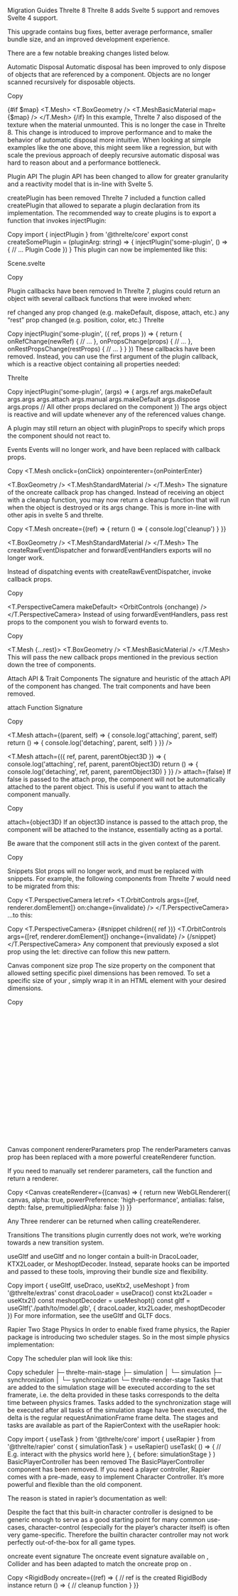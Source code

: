 <!-- https://threlte.xyz/docs/learn/advanced/migration-guides -->

Migration Guides
Threlte 8
Threlte 8 adds Svelte 5 support and removes Svelte 4 support.

This upgrade contains bug fixes, better average performance, smaller bundle size, and an improved development experience.

There are a few notable breaking changes listed below.

Automatic Disposal
Automatic disposal has been improved to only dispose of objects that are referenced by a <T> component. Objects are no longer scanned recursively for disposable objects.


Copy
<script>
  import { T } from '@threlte/core'
  import { useTexture } from '@threlte/extras'
  const map = useTexture('/some/texture.png')
</script>
{#if $map}
  <T.Mesh>
    <T.BoxGeometry />
    <T.MeshBasicMaterial map={$map} />
  </T.Mesh>
{/if}
In this example, Threlte 7 also disposed of the texture when the material unmounted. This is no longer the case in Threlte 8. This change is introduced to improve performance and to make the behavior of automatic disposal more intuitive. When looking at simple examples like the one above, this might seem like a regression, but with scale the previous approach of deeply recursive automatic disposal was hard to reason about and a performance bottleneck.

Plugin API
The plugin API has been changed to allow for greater granularity and a reactivity model that is in-line with Svelte 5.

createPlugin has been removed
Threlte 7 included a function called createPlugin that allowed to separate a plugin declaration from its implementation. The recommended way to create plugins is to export a function that invokes injectPlugin:


Copy
import { injectPlugin } from '@threlte/core'
export const createSomePlugin = (pluginArg: string) => {
  injectPlugin('some-plugin', () => {
    // ... Plugin Code
  })
}
This plugin can now be implemented like this:

Scene.svelte

Copy
<script>
  import { createSomePlugin } from '$plugins'
  createSomePlugin('plugin-arg')
</script>
Plugin callbacks have been removed
In Threlte 7, plugins could return an object with several callback functions that were invoked when:

ref changed
any prop changed (e.g. makeDefault, dispose, attach, etc.)
any “rest” prop changed (e.g. position, color, etc.)
Threlte

Copy
injectPlugin('some-plugin', ({ ref, props }) => {
  return {
    onRefChange(newRef) {
      // ...
    },
    onPropsChange(props) {
      // ...
    },
    onRestPropsChange(restProps) {
      // ...
    }
  }
})
These callbacks have been removed. Instead, you can use the first argument of the plugin callback, which is a reactive object containing all properties needed:

Threlte

Copy
injectPlugin('some-plugin', (args) => {
  args.ref
  args.makeDefault
  args.args
  args.attach
  args.manual
  args.makeDefault
  args.dispose
  args.props // All other props declared on the component
})
The args object is reactive and will update whenever any of the referenced values change.

A plugin may still return an object with pluginProps to specify which props the <T> component should not react to.

Events
Events will no longer work, and have been replaced with callback props.


Copy
<T.Mesh
  onclick={onClick}
  onpointerenter={onPointerEnter}
>
  <T.BoxGeometry />
  <T.MeshStandardMaterial />
</T.Mesh>
The signature of the oncreate callback prop has changed. Instead of receiving an object with a cleanup function, you may now return a cleanup function that will run when the object is destroyed or its args change. This is more in-line with other apis in svelte 5 and threlte.


Copy
<T.Mesh
  oncreate={(ref) => {
    return () => {
      console.log('cleanup')
    }
  }}
>
  <T.BoxGeometry />
  <T.MeshStandardMaterial />
</T.Mesh>
The createRawEventDispatcher and forwardEventHandlers exports will no longer work.

Instead of dispatching events with createRawEventDispatcher, invoke callback props.


Copy
<script lang="ts">
  import { T } from '@threlte/core'
  import { OrbitControls } from '@threlte/extras'
  type Props = {
    onchange?: () => void
  }
  let { onchange }: Props = $props()
  onchange?.()
</script>
<T.PerspectiveCamera makeDefault>
  <OrbitControls {onchange} />
</T.PerspectiveCamera>
Instead of using forwardEventHandlers, pass rest props to the component you wish to forward events to.


Copy
<script>
  let { ...rest } = $props()
</script>
<T.Mesh {...rest}>
  <T.BoxGeometry />
  <T.MeshBasicMaterial />
</T.Mesh>
This will pass the new callback props mentioned in the previous section down the tree of components.

Attach API & Trait Components
The signature and heuristic of the attach API of the <T> component has changed. The trait components <HierarchicalObject> and <SceneGraphObject> have been removed.

attach Function Signature

Copy
<!-- Threlte 7 -->
<T.Mesh
  attach={(parent, self) => {
    console.log('attaching', parent, self)
    return () => {
      console.log('detaching', parent, self)
    }
  }}
/>
<!-- Threlte 8 -->
<T.Mesh
  attach={({ ref, parent, parentObject3D }) => {
    console.log('attaching', ref, parent, parentObject3D)
    return () => {
      console.log('detaching', ref, parent, parentObject3D)
    }
  }}
/>
attach={false}
If false is passed to the attach prop, the component will not be automatically attached to the parent object. This is useful if you want to attach the component manually.


Copy
<!-- "Dangling" component -->
<T
  is={mesh}
  attach={false}
/>
attach={object3D}
If an object3D instance is passed to the attach prop, the component will be attached to the instance, essentially acting as a portal.

Be aware that the component still acts in the given context of the parent.

Copy
<!-- Attached to the provided object -->
<T
  is={mesh}
  attach={object3D}
/>
Snippets
Slot props will no longer work, and must be replaced with snippets. For example, the following components from Threlte 7 would need to be migrated from this:


Copy
<T.PerspectiveCamera let:ref>
  <T.OrbitControls
    args={[ref, renderer.domElement]}
    on:change={invalidate}
  />
</T.PerspectiveCamera>
…to this:


Copy
<T.PerspectiveCamera>
  {#snippet children({ ref })}
    <T.OrbitControls
      args={[ref, renderer.domElement]}
      onchange={invalidate}
    />
  {/snippet}
</T.PerspectiveCamera>
Any component that previously exposed a slot prop using the let: directive can follow this new pattern.

Canvas component size prop
The size property on the <Canvas> component that allowed setting specific pixel dimensions has been removed. To set a specific size of your <Canvas>, simply wrap it in an HTML element with your desired dimensions.


Copy
<div style="width: 500px; height: 300px;">
  <Canvas>
    <Scene />
  </Canvas>
</div>
Canvas component rendererParameters prop
The renderParameters canvas prop has been replaced with a more powerful createRenderer function.

If you need to manually set renderer parameters, call the function and return a renderer.


Copy
<Canvas
  createRenderer={(canvas) => {
    return new WebGLRenderer({
      canvas,
      alpha: true,
      powerPreference: 'high-performance',
      antialias: false,
      depth: false,
      premultipliedAlpha: false
    })
  }}
>
  <Scene />
</Canvas>
Any Three renderer can be returned when calling createRenderer.

Transitions
The transitions plugin currently does not work, we’re working towards a new transition system.

useGltf and <GLTF>
useGltf and <GLTF> no longer contain a built-in DracoLoader, KTX2Loader, or MeshoptDecoder. Instead, separate hooks can be imported and passed to these tools, improving their bundle size and flexibility.


Copy
import { useGltf, useDraco, useKtx2, useMeshopt } from '@threlte/extras'
const dracoLoader = useDraco()
const ktx2Loader = useKtx2()
const meshoptDecoder = useMeshopt()
const gltf = useGltf('./path/to/model.glb', {
  dracoLoader,
  ktx2Loader,
  meshoptDecoder
})
For more information, see the useGltf and GLTF docs.

Rapier
Two Stage Physics
In order to enable fixed frame physics, the Rapier package is introducing two scheduler stages. So in the most simple physics implementation:


Copy
<Canvas>
  <World>
    <Scene />
  </World>
</Canvas>
The scheduler plan will look like this:


Copy
scheduler
├─ threlte-main-stage
├─ simulation
│  └─ simulation
├─ synchronization
│  └─ synchronization
└─ threlte-render-stage
Tasks that are added to the simulation stage will be executed according to the set framerate, i.e. the delta provided in these tasks corresponds to the delta time between physics frames. Tasks added to the synchronization stage will be executed after all tasks of the simulation stage have been executed, the delta is the regular requestAnimationFrame frame delta. The stages and tasks are available as part of the RapierContext with the useRapier hook:


Copy
import { useTask } from '@threlte/core'
import { useRapier } from '@threlte/rapier'
const { simulationTask } = useRapier()
useTask(
  () => {
    // E.g. interact with the physics world here
  },
  {
    before: simulationStage
  }
)
BasicPlayerController has been removed
The BasicPlayerController component has been removed. If you need a player controller, Rapier comes with a pre-made, easy to implement Character Controller. It’s more powerful and flexible than the old component.

The reason is stated in rapier’s documentation as well:

Despite the fact that this built-in character controller is designed to be generic enough to serve as a good starting point for many common use-cases, character-control (especially for the player’s character itself) is often very game-specific. Therefore the builtin character controller may not work perfectly out-of-the-box for all game types.

oncreate event signature
The oncreate event signature available on <RigidBody>, Collider and <AutoColliders> has been adapted to match the oncreate prop on <T>.


Copy
<RigidBody
  oncreate={(ref) => {
    // ref is the created RigidBody instance
    return () => {
      // cleanup function
    }
  }}
>
  <!-- ... -->
</RigidBody>